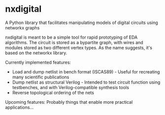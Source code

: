# nxdigital
A Python library that facilitates manipulating models of digital circuits using networkx graphs

nxdigital is meant to be a simple tool for rapid prototyping of EDA algorithms. The circuit is stored as a bypartite graph, with wires and modules stored as two different vertex types. As the name suggests, it's based on the networkx library.

Currently implemented features: 
 * Load and dump netlist in bench format (ISCAS89) - Useful for recreating many scientific publications
 * Dump netlist as structural Verilog - Intended to test circuit function using testbenches, and with Verilog-compatible synthesis tools
 * Reverse topological ordering of the nets

Upcoming features: 
Probably things that enable more practical applications...
